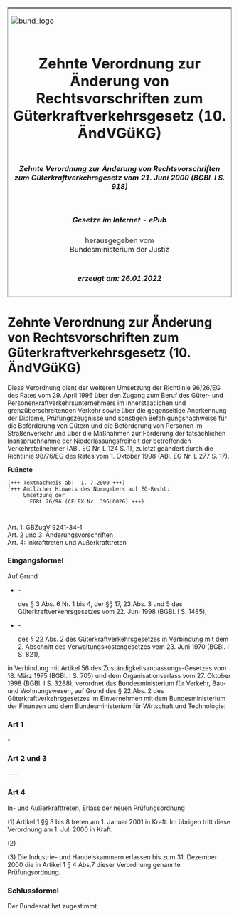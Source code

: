 <span id="DECKBLATT.html"></span>

<table border="0" frame="border" width="100%">

<tr valign="top">

<td align="left">

![bund\_logo](BfJ_2021_Web_de_de.gif)

</td>

<td align="right">

 

</td>

</tr>

<tr align="center" valign="middle">

<td colspan="2">

# Zehnte Verordnung zur Änderung von Rechtsvorschriften zum Güterkraftverkehrsgesetz (10. ÄndVGüKG)

</td>

</tr>

<tr align="center" valign="middle">

<td colspan="2">

##### Zehnte Verordnung zur Änderung von Rechtsvorschriften zum Güterkraftverkehrsgesetz vom 21. Juni 2000 (BGBl. I S. 918)

</td>

</tr>

<tr align="center" valign="middle">

<td colspan="2">

  
  

##### Gesetze im Internet - ePub  
  
herausgegeben vom  
Bundesministerium der Justiz

</td>

</tr>

<tr align="center" valign="bottom">

<td colspan="2">

  
  

##### erzeugt am: 26.01.2022

</td>

</tr>

</table>

<span id="BJNR091800000.html"></span>

# Zehnte Verordnung zur Änderung von Rechtsvorschriften zum Güterkraftverkehrsgesetz (10. ÄndVGüKG)

<div>

<div class="jnhtml">

<div>

<div class="jurAbsatz">

Diese Verordnung dient der weiteren Umsetzung der Richtlinie 96/26/EG
des Rates vom 29. April 1996 über den Zugang zum Beruf des Güter- und
Personenkraftverkehrsunternehmers im innerstaatlichen und
grenzüberschreitenden Verkehr sowie über die gegenseitige Anerkennung
der Diplome, Prüfungszeugnisse und sonstigen Befähigungsnachweise für
die Beförderung von Gütern und die Beförderung von Personen im
Straßenverkehr und über die Maßnahmen zur Förderung der tatsächlichen
Inanspruchnahme der Niederlassungsfreiheit der betreffenden
Verkehrsteilnehmer (ABl. EG Nr. L 124 S. 1), zuletzt geändert durch die
Richtlinie 98/76/EG des Rates vom 1. Oktober 1998 (ABl. EG Nr. L 277 S.
17).

</div>

</div>

</div>

</div>

<div>

  
**Fußnote**

<div class="jnhtml">

<div>

<div class="jurAbsatz">

  

``` 
(+++ Textnachweis ab:  1. 7.2000 +++)
(+++ Amtlicher Hinweis des Normgebers auf EG-Recht:
     Umsetzung der
       EGRL 26/96 (CELEX Nr: 396L0026) +++)

 
```

Art. 1: GBZugV 9241-34-1  
Art. 2 und 3: Änderungsvorschriften  
Art. 4: Inkrafttreten und Außerkrafttreten

</div>

</div>

</div>

</div>

<span id="BJNR091800000BJNE000100305.html"></span>

### Eingangsformel  

<div>

<div class="jnhtml">

<div>

<div class="jurAbsatz">

Auf Grund

  - \-
    
    <div style="">
    
    des § 3 Abs. 6 Nr. 1 bis 4, der §§ 17, 23 Abs. 3 und 5 des
    Güterkraftverkehrsgesetzes vom 22. Juni 1998 (BGBl. I S. 1485),
    
    </div>

  - \-
    
    <div style="">
    
    des § 22 Abs. 2 des Güterkraftverkehrsgesetzes in Verbindung mit dem
    2. Abschnitt des Verwaltungskostengesetzes vom 23. Juni 1970 (BGBl.
    I S. 821),
    
    </div>

in Verbindung mit Artikel 56 des Zuständigkeitsanpassungs-Gesetzes vom
18. März 1975 (BGBl. I S. 705) und dem Organisationserlass vom 27.
Oktober 1998 (BGBl. I S. 3288), verordnet das Bundesministerium für
Verkehr, Bau- und Wohnungswesen, auf Grund des § 22 Abs. 2 des
Güterkraftverkehrsgesetzes im Einvernehmen mit dem Bundesministerium
der Finanzen und dem Bundesministerium für Wirtschaft und Technologie:

</div>

</div>

</div>

</div>

<span id="BJNR091800000BJNE000200305.html"></span>

### Art 1  

<div>

<div class="jnhtml">

<div>

<div class="jurAbsatz">

\-

</div>

</div>

</div>

</div>

<span id="BJNR091800000BJNE000300305.html"></span>

### Art 2 und 3  
\----

<span id="BJNR091800000BJNE000400305.html"></span>

### Art 4  
In- und Außerkrafttreten, Erlass der neuen Prüfungsordnung

<div>

<div class="jnhtml">

<div>

<div class="jurAbsatz">

(1) Artikel 1 §§ 3 bis 8 treten am 1. Januar 2001 in Kraft. Im übrigen
tritt diese Verordnung am 1. Juli 2000 in Kraft.

</div>

<div class="jurAbsatz">

(2)

</div>

<div class="jurAbsatz">

(3) Die Industrie- und Handelskammern erlassen bis zum 31. Dezember 2000
die in Artikel 1 § 4 Abs.7 dieser Verordnung genannte Prüfungsordnung.

</div>

</div>

</div>

</div>

<span id="BJNR091800000BJNE000500305.html"></span>

### Schlussformel  

<div>

<div class="jnhtml">

<div>

<div class="jurAbsatz">

Der Bundesrat hat zugestimmt.

</div>

</div>

</div>

</div>

